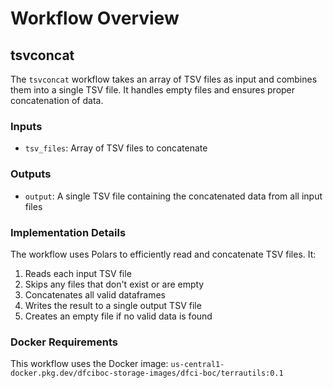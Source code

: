 # Workflow Overview

## tsvconcat
The `tsvconcat` workflow takes an array of TSV files as input and combines them into a single TSV file. It handles empty files and ensures proper concatenation of data.

### Inputs

- `tsv_files`: Array of TSV files to concatenate

### Outputs

- `output`: A single TSV file containing the concatenated data from all input files

### Implementation Details

The workflow uses Polars to efficiently read and concatenate TSV files. It:
1. Reads each input TSV file
2. Skips any files that don't exist or are empty
3. Concatenates all valid dataframes
4. Writes the result to a single output TSV file
5. Creates an empty file if no valid data is found

### Docker Requirements

This workflow uses the Docker image: `us-central1-docker.pkg.dev/dfciboc-storage-images/dfci-boc/terrautils:0.1`

